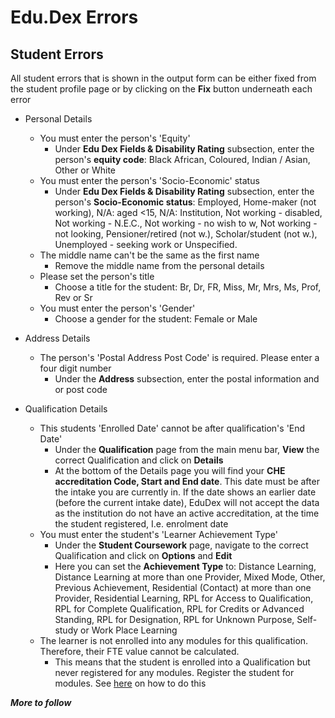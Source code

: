 # **Edu.Dex Errors**

## **Student Errors**

All student errors that is shown in the output form can be either fixed from the student profile page or by clicking on the **Fix** button underneath each error

- Personal Details
  - You must enter the person's 'Equity' 
    - Under **Edu Dex Fields & Disability Rating** subsection, enter the person's **equity code**:  Black African, Coloured, Indian / Asian, Other or White 
  - You must enter the person's 'Socio-Economic' status 
    - Under **Edu Dex Fields & Disability Rating** subsection, enter the person's **Socio-Economic status**:  Employed, Home-maker (not working), N/A: aged <15, N/A: Institution, Not working - disabled, Not working - N.E.C., Not working - no wish to w, Not working - not looking, Pensioner/retired (not w.), Scholar/student (not w.), Unemployed - seeking work or Unspecified. 
  - The middle name can't be the same as the first name 
    - Remove the middle name from the personal details
  - Please set the person's title
    - Choose a title for the student:  Br, Dr, FR, Miss, Mr, Mrs, Ms, Prof, Rev or Sr
  - You must enter the person's 'Gender' 
    - Choose a gender for the student:  Female or Male

- Address Details
  - The person's 'Postal Address Post Code' is required. Please enter a four digit number
    - Under the **Address** subsection, enter the postal information and or post code 
 
- Qualification Details
  - This students 'Enrolled Date' cannot be after qualification's 'End Date'
    - Under the **Qualification** page from the main menu bar, **View** the correct Qualification and click on **Details**
    - At the bottom of the Details page you will find your **CHE accreditation Code, Start and End date**.  This date must be after the intake you are currently in.  If the date shows an earlier date (before the current intake date), EduDex will not accept the data as the institution do not have an active accreditation, at the time the student registered, I.e. enrolment date
  - You must enter the student's 'Learner Achievement Type'
    - Under the **Student Coursework** page, navigate to the correct Qualification and click on **Options** and **Edit**
    - Here you can set the **Achievement Type** to:  Distance Learning, Distance Learning at more than one Provider, Mixed Mode, Other, Previous Achievement, Residential (Contact) at more than one Provider, Residential Learning, RPL for Access to Qualification, RPL for Complete Qualification, RPL for Credits or Advanced Standing, RPL for Designation, RPL for Unknown Purpose, Self-study or Work Place Learning
  - The learner is not enrolled into any modules for this qualification. Therefore, their FTE value cannot be calculated. 
    - This means that the student is enrolled into a Qualification but never registered for any modules.  Register the student for modules.  See [here](http://help.studentmanager.co.za/en/latest/Registration/registeringlearnermodulesfromreg/) on how to do this

**_More to follow_**
